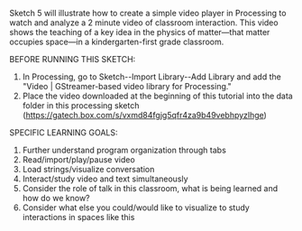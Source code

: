 Sketch 5 will illustrate how to create a simple video player in Processing to watch and analyze a 2 minute video of classroom interaction. This video shows the teaching of a key idea in the physics of matter—that matter occupies space—in a kindergarten-first grade classroom. 

BEFORE RUNNING THIS SKETCH:
1) In Processing, go to Sketch--Import Library--Add Library and add the "Video | GStreamer-based video library for Processing."
2) Place the video downloaded at the beginning of this tutorial into the data folder in this processing sketch (https://gatech.box.com/s/vxmd84fgjg5qfr4za9b49vebhpyzlhge)

SPECIFIC LEARNING GOALS:
1) Further understand program organization through tabs
2) Read/import/play/pause video
3) Load strings/visualize conversation
4) Interact/study video and text simultaneously
5) Consider the role of talk in this classroom, what is being learned and how do we know?
6) Consider what else you could/would like to visualize to study interactions in spaces like this




